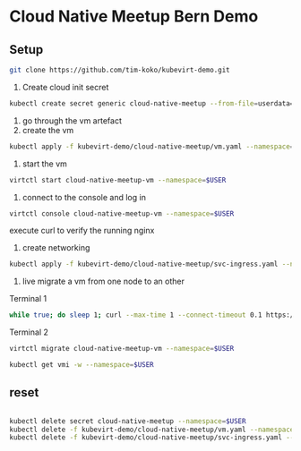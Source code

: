 # Cloud Native Meetup Bern Demo

## Setup

```sh
git clone https://github.com/tim-koko/kubevirt-demo.git
```


1. Create cloud init secret

```sh
kubectl create secret generic cloud-native-meetup --from-file=userdata=kubevirt-demo/cloud-native-meetup/cloudinit-userdata-2.yaml --namespace=$USER
```

1. go through the vm artefact
1. create the vm

```sh
kubectl apply -f kubevirt-demo/cloud-native-meetup/vm.yaml --namespace=$USER
```

1. start the vm

```sh
virtctl start cloud-native-meetup-vm --namespace=$USER
```

1. connect to the console and log in

```sh
virtctl console cloud-native-meetup-vm --namespace=$USER
```
execute curl to verify the running nginx

1. create networking

```sh
kubectl apply -f kubevirt-demo/cloud-native-meetup/svc-ingress.yaml --namespace=$USER
```

1. live migrate a vm from one node to an other

Terminal 1
```sh
while true; do sleep 1; curl --max-time 1 --connect-timeout 0.1 https://cloudnative-meetup.training.cluster.acend.ch/; echo ""; done
```

Terminal 2
```sh
virtctl migrate cloud-native-meetup-vm --namespace=$USER
```
```sh
kubectl get vmi -w --namespace=$USER
```

## reset

```sh

kubectl delete secret cloud-native-meetup --namespace=$USER
kubectl delete -f kubevirt-demo/cloud-native-meetup/vm.yaml --namespace=$USER
kubectl delete -f kubevirt-demo/cloud-native-meetup/svc-ingress.yaml --namespace=$USER
```
